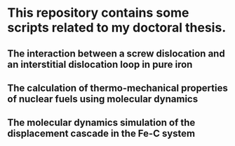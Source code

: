 # This repository contains some scripts related to my doctoral thesis.

## The interaction between a screw dislocation and an interstitial dislocation loop in pure iron

## The calculation of thermo-mechanical properties of nuclear fuels using molecular dynamics

## The molecular dynamics simulation of the displacement cascade in the Fe-C system

